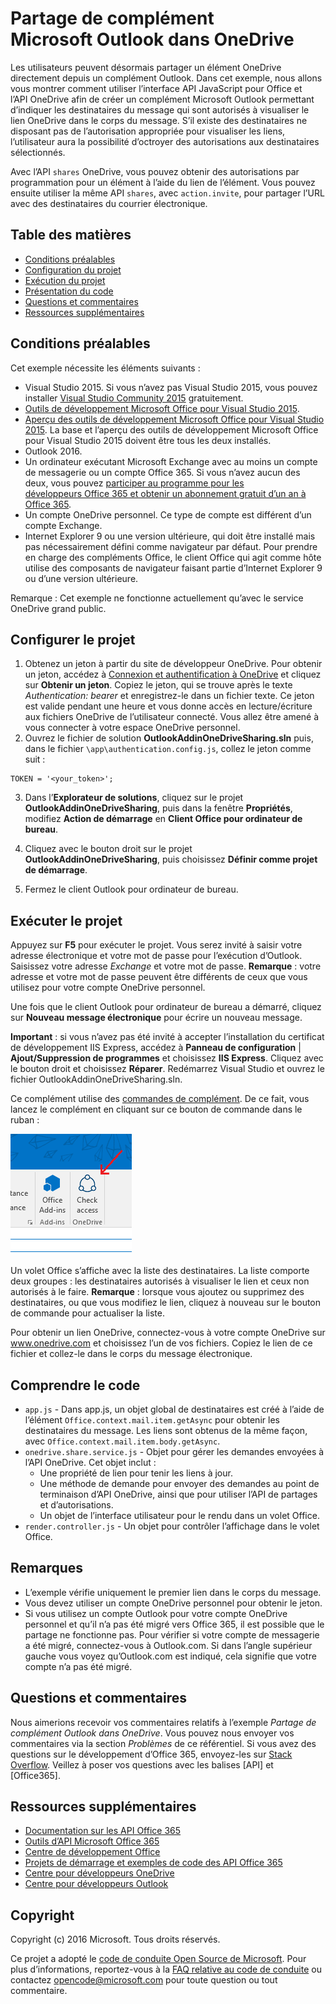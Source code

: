 # <a name="microsoft-outlook-add-in-sharing-to-onedrive"></a>Partage de complément Microsoft Outlook dans OneDrive

Les utilisateurs peuvent désormais partager un élément OneDrive directement depuis un complément Outlook. Dans cet exemple, nous allons vous montrer comment utiliser l’interface API JavaScript pour Office et l’API OneDrive afin de créer un complément Microsoft Outlook permettant d’indiquer les destinataires du message qui sont autorisés à visualiser le lien OneDrive dans le corps du message. S’il existe des destinataires ne disposant pas de l’autorisation appropriée pour visualiser les liens, l’utilisateur aura la possibilité d’octroyer des autorisations aux destinataires sélectionnés.

Avec l’API `shares` OneDrive, vous pouvez obtenir des autorisations par programmation pour un élément à l’aide du lien de l’élément. Vous pouvez ensuite utiliser la même API `shares`, avec `action.invite`, pour partager l’URL avec des destinataires du courrier électronique.


## <a name="table-of-contents"></a>Table des matières

* [Conditions préalables](#prerequisites)
* [Configuration du projet](#configure-the-project)
* [Exécution du projet](#run-the-project)
* [Présentation du code](#understand-the-code)
* [Questions et commentaires](#questions-and-comments)
* [Ressources supplémentaires](#additional-resources)

## <a name="prerequisites"></a>Conditions préalables

Cet exemple nécessite les éléments suivants :

* Visual Studio 2015. Si vous n’avez pas Visual Studio 2015, vous pouvez installer [Visual Studio Community 2015](http://aka.ms/vscommunity2015) gratuitement. 
* [Outils de développement Microsoft Office pour Visual Studio 2015](http://aka.ms/officedevtoolsforvs2015).
* [Aperçu des outils de développement Microsoft Office pour Visual Studio 2015](http://www.microsoft.com/en-us/download/details.aspx?id=49972). La base et l’aperçu des outils de développement Microsoft Office pour Visual Studio 2015 doivent être tous les deux installés.
* Outlook 2016.
* Un ordinateur exécutant Microsoft Exchange avec au moins un compte de messagerie ou un compte Office 365. Si vous n’avez aucun des deux, vous pouvez [participer au programme pour les développeurs Office 365 et obtenir un abonnement gratuit d’un an à Office 365](https://aka.ms/devprogramsignup).
* Un compte OneDrive personnel. Ce type de compte est différent d’un compte Exchange.
* Internet Explorer 9 ou une version ultérieure, qui doit être installé mais pas nécessairement défini comme navigateur par défaut. Pour prendre en charge des compléments Office, le client Office qui agit comme hôte utilise des composants de navigateur faisant partie d’Internet Explorer 9 ou d’une version ultérieure.

Remarque : Cet exemple ne fonctionne actuellement qu’avec le service OneDrive grand public. 

## <a name="configure-the-project"></a>Configurer le projet

1. Obtenez un jeton à partir du site de développeur OneDrive. Pour obtenir un jeton, accédez à [Connexion et authentification à OneDrive](https://dev.onedrive.com/auth/msa_oauth.htm) et cliquez sur **Obtenir un jeton**. Copiez le jeton, qui se trouve après le texte _Authentication: bearer_ et enregistrez-le dans un fichier texte. Ce jeton est valide pendant une heure et vous donne accès en lecture/écriture aux fichiers OneDrive de l’utilisateur connecté. Vous allez être amené à vous connecter à votre espace OneDrive personnel.
2. Ouvrez le fichier de solution **OutlookAddinOneDriveSharing.sln** puis, dans le fichier `\app\authentication.config.js`, collez le jeton comme suit :
```
TOKEN = '<your_token>';
```
3. Dans l’**Explorateur de solutions**, cliquez sur le projet **OutlookAddinOneDriveSharing**, puis dans la fenêtre **Propriétés**, modifiez **Action de démarrage** en **Client Office pour ordinateur de bureau**.

4. Cliquez avec le bouton droit sur le projet **OutlookAddinOneDriveSharing**, puis choisissez **Définir comme projet de démarrage**.
5. Fermez le client Outlook pour ordinateur de bureau.

## <a name="run-the-project"></a>Exécuter le projet

Appuyez sur **F5** pour exécuter le projet. Vous serez invité à saisir votre adresse électronique et votre mot de passe pour l’exécution d’Outlook. Saisissez votre adresse _Exchange_ et votre mot de passe. **Remarque** : votre adresse et votre mot de passe peuvent être différents de ceux que vous utilisez pour votre compte OneDrive personnel. 

Une fois que le client Outlook pour ordinateur de bureau a démarré, cliquez sur **Nouveau message électronique** pour écrire un nouveau message.

**Important** : si vous n’avez pas été invité à accepter l’installation du certificat de développement IIS Express, accédez à **Panneau de configuration** | **Ajout/Suppression de programmes** et choisissez **IIS Express**. Cliquez avec le bouton droit et choisissez **Réparer**. Redémarrez Visual Studio et ouvrez le fichier OutlookAddinOneDriveSharing.sln.

Ce complément utilise des [commandes de complément](https://msdn.microsoft.com/EN-US/library/office/mt267547.aspx). De ce fait, vous lancez le complément en cliquant sur ce bouton de commande dans le ruban :

![Bouton de commande de vérification d’accès sur le ruban](/readme-images/commandbutton.PNG)

Un volet Office s’affiche avec la liste des destinataires. La liste comporte deux groupes : les destinataires autorisés à visualiser le lien et ceux non autorisés à le faire. **Remarque** : lorsque vous ajoutez ou supprimez des destinataires, ou que vous modifiez le lien, cliquez à nouveau sur le bouton de commande pour actualiser la liste. 

Pour obtenir un lien OneDrive, connectez-vous à votre compte OneDrive sur www.onedrive.com et choisissez l’un de vos fichiers. Copiez le lien de ce fichier et collez-le dans le corps du message électronique.

## <a name="understand-the-code"></a>Comprendre le code

* `app.js` - Dans app.js, un objet global de destinataires est créé à l’aide de l’élément `Office.context.mail.item.getAsync` pour obtenir les destinataires du message. Les liens sont obtenus de la même façon, avec `Office.context.mail.item.body.getAsync`.
* `onedrive.share.service.js` - Objet pour gérer les demandes envoyées à l’API OneDrive. Cet objet inclut :
    - Une propriété de lien pour tenir les liens à jour.
    - Une méthode de demande pour envoyer des demandes au point de terminaison d’API OneDrive, ainsi que pour utiliser l’API de partages et d’autorisations.
    - Un objet de l’interface utilisateur pour le rendu dans un volet Office.
* `render.controller.js` - Un objet pour contrôler l’affichage dans le volet Office. 

## <a name="remarks"></a>Remarques

* L’exemple vérifie uniquement le premier lien dans le corps du message.
* Vous devez utiliser un compte OneDrive personnel pour obtenir le jeton.
* Si vous utilisez un compte Outlook pour votre compte OneDrive personnel et qu’il n’a pas été migré vers Office 365, il est possible que le partage ne fonctionne pas. Pour vérifier si votre compte de messagerie a été migré, connectez-vous à Outlook.com. Si dans l’angle supérieur gauche vous voyez qu’Outlook.com est indiqué, cela signifie que votre compte n’a pas été migré.

## <a name="questions-and-comments"></a>Questions et commentaires

Nous aimerions recevoir vos commentaires relatifs à l’exemple *Partage de complément Outlook dans OneDrive*. Vous pouvez nous envoyer vos commentaires via la section *Problèmes* de ce référentiel. Si vous avez des questions sur le développement d’Office 365, envoyez-les sur [Stack Overflow](http://stackoverflow.com/questions/tagged/Office365+API). Veillez à poser vos questions avec les balises [API] et [Office365].

## <a name="additional-resources"></a>Ressources supplémentaires

* [Documentation sur les API Office 365](http://msdn.microsoft.com/office/office365/howto/platform-development-overview)
* [Outils d’API Microsoft Office 365](https://visualstudiogallery.msdn.microsoft.com/a15b85e6-69a7-4fdf-adda-a38066bb5155)
* [Centre de développement Office](http://dev.office.com/)
* [Projets de démarrage et exemples de code des API Office 365](http://msdn.microsoft.com/en-us/office/office365/howto/starter-projects-and-code-samples)
* [Centre pour développeurs OneDrive](http://dev.onedrive.com)
* [Centre pour développeurs Outlook](http://dev.outlook.com)

## <a name="copyright"></a>Copyright
Copyright (c) 2016 Microsoft. Tous droits réservés.



Ce projet a adopté le [code de conduite Open Source de Microsoft](https://opensource.microsoft.com/codeofconduct/). Pour plus d’informations, reportez-vous à la [FAQ relative au code de conduite](https://opensource.microsoft.com/codeofconduct/faq/) ou contactez [opencode@microsoft.com](mailto:opencode@microsoft.com) pour toute question ou tout commentaire.
